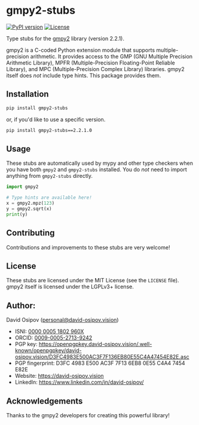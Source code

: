 # gmpy2-stubs

[![PyPI version](https://badge.fury.io/py/gmpy2-stubs.svg?icon=si%3Apython&icon_color=%23ffffff)](https://badge.fury.io/py/gmpy2-stubs)
[![License](https://img.shields.io/badge/license-MIT-green)](LICENSE)

Type stubs for the [gmpy2](https://pypi.org/project/gmpy2/) library (version 2.2.1).

gmpy2 is a C-coded Python extension module that supports multiple-precision arithmetic.  It provides access to the GMP (GNU Multiple Precision Arithmetic Library), MPFR (Multiple-Precision Floating-Point Reliable Library), and MPC (Multiple-Precision Complex Library) libraries.  gmpy2 itself does *not* include type hints. This package provides them.

## Installation

```bash
pip install gmpy2-stubs
```
or, if you'd like to use a specific version.
```bash
pip install gmpy2-stubs==2.2.1.0
```

## Usage
These stubs are automatically used by mypy and other type checkers when you have both `gmpy2` and `gmpy2-stubs` installed.  You do *not* need to import anything from `gmpy2-stubs` directly.

```python
import gmpy2

# Type hints are available here!
x = gmpy2.mpz(123)
y = gmpy2.sqrt(x)
print(y)

```

## Contributing

Contributions and improvements to these stubs are very welcome!  

## License

These stubs are licensed under the MIT License (see the `LICENSE` file).  gmpy2 itself is licensed under the LGPLv3+ license.

## Author:

David Osipov (personal@david-osipov.vision)
*   ISNI: [0000 0005 1802 960X](https://isni.org/isni/000000051802960X)
*   ORCID: [0009-0005-2713-9242](https://orcid.org/0009-0005-2713-9242)
*   PGP key: https://openpgpkey.david-osipov.vision/.well-known/openpgpkey/david-osipov.vision/D3FC4983E500AC3F7F136EB80E55C4A47454E82E.asc
*   PGP fingerprint: D3FC 4983 E500 AC3F 7F13 6EB8 0E55 C4A4 7454 E82E
*   Website: https://david-osipov.vision
*   LinkedIn: https://www.linkedin.com/in/david-osipov/

## Acknowledgements

Thanks to the gmpy2 developers for creating this powerful library!
